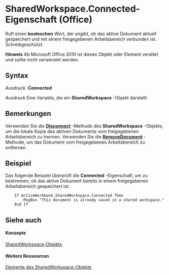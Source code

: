 
# SharedWorkspace.Connected-Eigenschaft (Office)

Ruft einen  **booleschen** Wert, der angibt, ob das aktive Dokument aktuell gespeichert und mit einem freigegebenen Arbeitsbereich verbunden ist. Schreibgeschützt.


 **Hinweis**  Ab Microsoft Office 2010 ist dieses Objekt oder Element veraltet und sollte nicht verwendet werden.


## Syntax

 _Ausdruck_. **Connected**

 _Ausdruck_ Eine Variable, die ein **SharedWorkspace** -Objekt darstellt.


## Bemerkungen

Verwenden Sie die  **[Disconnect](a742bdc5-4fe1-fa51-bdb9-290fd7179ea7.md)** -Methode des **SharedWorkspace** -Objekts, um die lokale Kopie des aktiven Dokuments vom freigegebenen Arbeitsbereich zu trennen. Verwenden Sie die **[RemoveDocument](4bfb27d7-6fdd-9350-70d2-9c60d75020eb.md)** -Methode, um das Dokument vom freigegebenen Arbeitsbereich zu entfernen.


## Beispiel

Das folgende Beispiel überprüft die  **Connected** -Eigenschaft, um zu bestimmen, ob das aktive Dokument bereits in einem freigegebenen Arbeitsbereich gespeichert ist.


```
    If ActiveWorkbook.SharedWorkspace.Connected Then 
        MsgBox "This document is already saved in a shared workspace." 
    End If 

```


## Siehe auch


#### Konzepte


[SharedWorkspace-Objekts](7512f0ff-382d-d344-9424-aa10549d14f9.md)
#### Weitere Ressourcen


[Elemente des SharedWorkspace-Objekts](http://msdn.microsoft.com/library/e4c2b518-d955-27e1-3e73-173d3c4f961d%28Office.15%29.aspx)